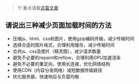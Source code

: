 > !!! 重点请看[这篇文章](https://csspod.com/frontend-performance-best-practices/#server-ajax-get)

## 请说出三种减少页面加载时间的方法

- 压缩js、html、css和图片，使用gzip编码传输，减少传输时间
- 选择合适的图片格式，合理利用缓存，减少传输时间
- 合并js、css及图片（精灵图），减少请求数量
- 避免不必要的repaint和reflow，合理利用GPU加速渲染
- 避免不必要的重定向，使用长连接，优化网络结构
- 使用CDN（内容分发网络）减短数据传输路径
- 优化服务器，快速响应与负载均衡

